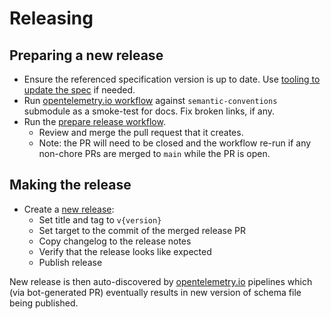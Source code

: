 # Releasing

## Preparing a new release

- Ensure the referenced specification version is up to date. Use
  [tooling to update the spec](./CONTRIBUTING.md#updating-the-referenced-specification-version)
  if needed.
- Run [opentelemetry.io workflow](https://github.com/open-telemetry/opentelemetry.io/actions/workflows/build-dev.yml)
  against `semantic-conventions` submodule as a smoke-test for docs. Fix broken links, if any.
- Run the [prepare release workflow](https://github.com/open-telemetry/semantic-conventions/actions/workflows/prepare-release.yml).
  - Review and merge the pull request that it creates.
  - Note: the PR will need to be closed and the workflow re-run if any non-chore PRs are merged to `main` while the PR is open.

## Making the release

- Create a [new release](https://github.com/open-telemetry/semantic-conventions/releases/new):
  - Set title and tag to `v{version}`
  - Set target to the commit of the merged release PR
  - Copy changelog to the release notes
  - Verify that the release looks like expected
  - Publish release

New release is then auto-discovered by [opentelemetry.io](https://github.com/open-telemetry/opentelemetry.io) pipelines which (via bot-generated PR)
eventually results in new version of schema file being published.
